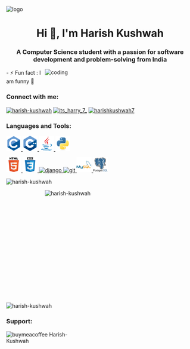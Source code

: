 ![logo](https://github.com/Harish-Kushwah/Harish-Kushwah/blob/main/banner.png)
<h1 align="center">Hi 👋, I'm Harish Kushwah</h1>
<h3 align="center">A Computer Science student with a passion for software development and problem-solving from India  </h3>
<img align="right" alt="coding" width="400" src="https://media0.giphy.com/media/Y4ak9Ki2GZCbJxAnJD/giphy.gif?cid=ecf05e47pijz2pa0ow5fg17brzymzd91qstp4p409nrjy8vg&ep=v1_gifs_related&rid=giphy.gif&ct=g">
- ⚡ Fun fact : I am funny 🤣

<h3 align="left">Connect with me:</h3>
<p align="left">
<a href="https://linkedin.com/in/harish-kushwah" target="blank"><img align="center" src="https://raw.githubusercontent.com/rahuldkjain/github-profile-readme-generator/master/src/images/icons/Social/linked-in-alt.svg" alt="harish-kushwah" height="30" width="40" /></a>
<a href="https://instagram.com/its_harry_7_" target="blank"><img align="center" src="https://raw.githubusercontent.com/rahuldkjain/github-profile-readme-generator/master/src/images/icons/Social/instagram.svg" alt="its_harry_7_" height="30" width="40" /></a>
<a href="https://www.codechef.com/users/harishkushwah7" target="blank"><img align="center" src="https://cdn.jsdelivr.net/npm/simple-icons@3.1.0/icons/codechef.svg" alt="harishkushwah7" height="30" width="40" /></a>
</p>

<h3 align="left">Languages and Tools:</h3>
<p align="left"> <a href="https://www.cprogramming.com/" target="_blank" rel="noreferrer"> <img src="https://raw.githubusercontent.com/devicons/devicon/master/icons/c/c-original.svg" alt="c" width="40" height="40"/> </a> 
  <a href="https://www.w3schools.com/cpp/" target="_blank" rel="noreferrer"> <img src="https://raw.githubusercontent.com/devicons/devicon/master/icons/cplusplus/cplusplus-original.svg" alt="cplusplus" width="40" height="40"/> </a> 
  <a href="https://www.java.com" target="_blank" rel="noreferrer"> <img src="https://raw.githubusercontent.com/devicons/devicon/master/icons/java/java-original.svg" alt="java" width="40" height="40"/> </a>
   <a href="https://www.python.org" target="_blank" rel="noreferrer"> <img src="https://raw.githubusercontent.com/devicons/devicon/master/icons/python/python-original.svg" alt="python" width="40" height="40"/> </a> </p>
  <a href="https://www.w3.org/html/" target="_blank" rel="noreferrer"> <img src="https://raw.githubusercontent.com/devicons/devicon/master/icons/html5/html5-original-wordmark.svg" alt="html5" width="40" height="40"/> </a>
  <a href="https://www.w3schools.com/css/" target="_blank" rel="noreferrer"> <img src="https://raw.githubusercontent.com/devicons/devicon/master/icons/css3/css3-original-wordmark.svg" alt="css3" width="40" height="40"/> </a>
  <a href="https://www.djangoproject.com/" target="_blank" rel="noreferrer"> <img src="https://cdn.worldvectorlogo.com/logos/django.svg" alt="django" width="40" height="40"/> </a>
  <a href="https://git-scm.com/" target="_blank" rel="noreferrer"> <img src="https://www.vectorlogo.zone/logos/git-scm/git-scm-icon.svg" alt="git" width="40" height="40"/> </a>
  <a href="https://www.mysql.com/" target="_blank" rel="noreferrer"> <img src="https://raw.githubusercontent.com/devicons/devicon/master/icons/mysql/mysql-original-wordmark.svg" alt="mysql" width="40" height="40"/> </a>
  <a href="https://www.postgresql.org" target="_blank" rel="noreferrer"> <img src="https://raw.githubusercontent.com/devicons/devicon/master/icons/postgresql/postgresql-original-wordmark.svg" alt="postgresql" width="40" height="40"/> </a>
 


<p style=" margin:20 ">&nbsp;<img align="left" width="400" src="https://github-readme-stats.vercel.app/api?username=harish-kushwah&show_icons=true&locale=en" alt="harish-kushwah" />
</p>

<span>
<p><img align="right" width="400" height="300" src="https://github-readme-stats.vercel.app/api/top-langs?username=harish-kushwah&show_icons=true&locale=en&layout=compact" alt="harish-kushwah" /></p>
</span>
<p><img align="center" width="400" src="https://github-readme-streak-stats.herokuapp.com/?user=harish-kushwah&" alt="harish-kushwah" /></p>


<h3 align="left">Support:</h3>
<p><a href="https://www.buymeacoffee.com/buymeacoffee Harish-Kushwah"> <img align="left" height=50 width=180 src="https://cdn.buymeacoffee.com/buttons/v2/default-yellow.png" height="50" width="210" alt="buymeacoffee Harish-Kushwah" /></a></p><br><br>

